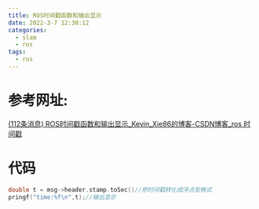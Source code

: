 ```yaml
---
title: ROS时间戳函数和输出显示
date: 2022-3-7 12:30:12
categories:
  - slam
  - ros
tags:
  - ros
---
```


# 参考网址:

  [(112条消息) ROS时间戳函数和输出显示_Kevin_Xie86的博客-CSDN博客_ros 时间戳](https://blog.csdn.net/Kevin_Xie86/article/details/112765340?ops_request_misc=%7B%22request%5Fid%22%3A%22164662467216780357265424%22%2C%22scm%22%3A%2220140713.130102334..%22%7D&request_id=164662467216780357265424&biz_id=0&utm_medium=distribute.pc_search_result.none-task-blog-2~all~baidu_landing_v2~default-1-112765340.pc_search_insert_es_download&utm_term=ros时间戳打印&spm=1018.2226.3001.4187) 

# 代码

```c
double t = msg->header.stamp.toSec()//把时间戳转化成浮点型格式
pringf("time:%f\n",t);//输出显示
```

